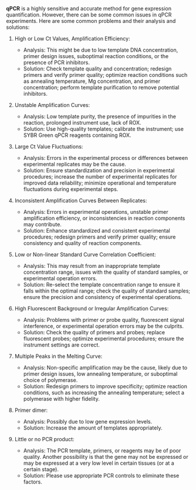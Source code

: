 **qPCR** is a highly sensitive and accurate method for gene expression quantification. However, there can be some common issues in qPCR experiments. Here are some common problems and their analysis and solutions:

1. High or Low Ct Values, Amplification Efficiency:
   - Analysis: This might be due to low template DNA concentration, primer design issues, suboptimal reaction conditions, or the presence of PCR inhibitors.
   - Solution: Check template quality and concentration; redesign primers and verify primer quality; optimize reaction conditions such as annealing temperature, Mg concentration, and primer concentration; perform template purification to remove potential inhibitors.
2. Unstable Amplification Curves:
   - Analysis: Low template purity, the presence of impurities in the reaction, prolonged instrument use, lack of ROX.
   - Solution: Use high-quality templates; calibrate the instrument; use SYBR Green qPCR reagents containing ROX.
3. Large Ct Value Fluctuations:
   - Analysis: Errors in the experimental process or differences between experimental replicates may be the cause.
   - Solution: Ensure standardization and precision in experimental procedures; increase the number of experimental replicates for improved data reliability; minimize operational and temperature fluctuations during experimental steps.
4. Inconsistent Amplification Curves Between Replicates:
   - Analysis: Errors in experimental operations, unstable primer amplification efficiency, or inconsistencies in reaction components may contribute.
   - Solution: Enhance standardized and consistent experimental procedures; redesign primers and verify primer quality; ensure consistency and quality of reaction components.
5. Low or Non-linear Standard Curve Correlation Coefficient:
   - Analysis: This may result from an inappropriate template concentration range, issues with the quality of standard samples, or experimental operation errors.
   - Solution: Re-select the template concentration range to ensure it falls within the optimal range; check the quality of standard samples; ensure the precision and consistency of experimental operations.
6. High Fluorescent Background or Irregular Amplification Curves:
   - Analysis: Problems with primer or probe quality, fluorescent signal interference, or experimental operation errors may be the culprits.
   - Solution: Check the quality of primers and probes; replace fluorescent probes; optimize experimental procedures; ensure the instrument settings are correct.
7. Multiple Peaks in the Melting Curve:
   - Analysis: Non-specific amplification may be the cause, likely due to primer design issues, low annealing temperature, or suboptimal choice of polymerase.
   - Solution: Redesign primers to improve specificity; optimize reaction conditions, such as increasing the annealing temperature; select a polymerase with higher fidelity.
8. Primer dimer:
   - Analysis: Possibly due to low gene expression levels.
   - Solution: Increase the amount of templates appropriately.

9. Little or no PCR product:
   - Analysis: The PCR template, primers, or reagents may be of poor quality. Another possibility is that the gene may not be expressed or may be expressed at a very low level in certain tissues (or at a certain stage).
   - Solution: Please use appropriate PCR controls to eliminate these factors.
